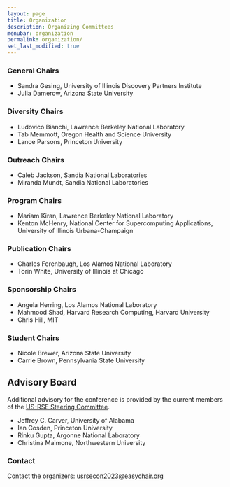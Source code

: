 ```yaml
---
layout: page
title: Organization
description: Organizing Committees
menubar: organization
permalink: organization/
set_last_modified: true
---
```


### General Chairs
- Sandra Gesing, University of Illinois Discovery Partners Institute
- Julia Damerow, Arizona State University

### Diversity Chairs
- Ludovico Bianchi, Lawrence Berkeley National Laboratory
- Tab Memmott, Oregon Health and Science University
- Lance Parsons, Princeton University

### Outreach Chairs
- Caleb Jackson, Sandia National Laboratories
- Miranda Mundt, Sandia National Laboratories

### Program Chairs
- Mariam Kiran, Lawrence Berkeley National Laboratory
- Kenton McHenry, National Center for Supercomputing Applications, University of Illinois Urbana-Champaign

### Publication Chairs
- Charles Ferenbaugh, Los Alamos National Laboratory
- Torin White, University of Illinois at Chicago

### Sponsorship Chairs
- Angela Herring, Los Alamos National Laboratory
- Mahmood Shad, Harvard Research Computing, Harvard University
- Chris Hill, MIT

### Student Chairs
- Nicole Brewer, Arizona State University
- Carrie Brown, Pennsylvania State University

## Advisory Board

Additional advisory for the conference is provided by the current members of
the [US-RSE Steering Committee](https://us-rse.org/about/steering-committee/).

- Jeffrey C. Carver, University of Alabama
- Ian Cosden, Princeton University
- Rinku Gupta, Argonne National Laboratory
- Christina Maimone, Northwestern University

### Contact

Contact the organizers: [usrsecon2023@easychair.org](mailto:usrsecon2023@easychair.org)
